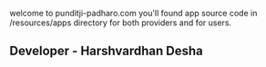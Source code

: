  welcome to punditji-padharo.com 
you'll found app source code in /resources/apps directory for both providers and for users.
## Developer - Harshvardhan Desha 
